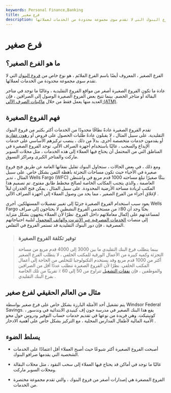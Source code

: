```yaml
---
keywords: Personal Finance,Banking
title: فرع صغير
description: الفرع الصغير ، المعروف أيضًا باسم الفرع الملائم ، هو نوع خاص من فروع البنوك التي لا تقدم سوى مجموعة محدودة من الخدمات لعملائها.
---
```


# فرع صغير
## ما هو الفرع الصغير؟

الفرع الصغير ، المعروف أيضًا باسم الفرع الملائم ، هو نوع خاص من [فروع البنوك](/branch-banking) التي لا تقدم سوى مجموعة محدودة من الخدمات لعملائها.

عادة ما تكون الفروع الصغيرة أصغر من مواقع الفروع التقليدية ، وغالبًا ما توجد في متاجر البقالة أو متاجر الخصم. بينما تتيح بعض الفروع الصغيرة الوصول إلى الصرافين ، فإن العديد منها يعمل فقط من خلال [ماكينات الصرف الآلي (ATM)](/atm).

## فهم الفروع الصغيرة

تقدم الفروع الصغيرة عادةً نطاقًا محدودًا من الخدمات أكثر بكثير من فروع البنوك التقليدية. على سبيل المثال ، لا يقبلون عادةً طلبات الحصول على قروض أو [رهون عقارية](/mortgage) أو يقدمون خدمات متخصصة أخرى. بدلاً من ذلك ، ينصب تركيزهم الأساسي على خدمات الإيداع والسحب ، غالبًا باستخدام أجهزة الصراف الآلي. توجد الفروع الصغيرة في المناطق التي من المحتمل أن يحتاج فيها العملاء إلى هذه الخدمات ، مثل محلات السوبر ماركت والمتاجر الكبرى ومراكز التسوق.

ومع ذلك ، في بعض الحالات ، ستحاول البنوك تقليل نفقاتها العامة عن طريق فتح فروع صغيرة في الأحياء حيث تكون مساحات التجزئة باهظة الثمن بشكل خاص. على سبيل المثال ، تدير Wells Fargo (WFC) بنكًا صغيرًا تبلغ مساحته 1000 قدم مربع في واشنطن العاصمة ، والذي يتجنب المكاتب الخاصة لصالح مخطط طابق مفتوح. تم تصميم هذا المكتب لزيادة مساحة الأرضية المحدودة. على سبيل المثال ، يمكن فتح الجدران ليلاً لإغلاق أجزاء من الفرع الصغير ، مما يحد من وصول العملاء إلى أجهزة الصراف الآلي .

يعود سبب استخدام الفروع الصغيرة جزئيًا إلى تغيير تفضيلات المستهلكين. أجرى Wells Fargo بحثًا وجد أن 80٪ من مستخدمي الفروع النشطين لا يحتاجون إلى صراف لمساعدتهم على إكمال معاملاتهم داخل الفروع. نظرًا لأن العملاء يتجهون بشكل متزايد إلى منصات [الخدمات المصرفية عبر الإنترنت والهاتف المحمول](/mobile-banking) لتلبية احتياجاتهم المصرفية ، فإن دور البنوك التقليدية قد تستمر الفروع في التقلص.

> ### توفير تكلفة الفروع الصغيرة

> بينما يتطلب فرع البنك التقليدي ما بين 3000 إلى 4000 قدم مربع من مساحة التجزئة وكمية كبيرة من الأعمال الورقية للمكتب الخلفي ، لا يتطلب الفرع الصغير أكثر من 1000 قدم مربع وقد يستخدم التكنولوجيا للتخلص من الحاجة إلى أعمال المكتب الخلفي. نظرًا لأن الفروع الصغيرة تتطلب عددًا أقل من الصرافين والموظفين ، فإن [نفقات التشغيل](/operating_expense) تتراوح من 50 إلى 60 ٪ تقريبًا من تلك الخاصة بفرع البنك التقليدي .

>

## مثال من العالم الحقيقي لفرع صغير

يتم تشغيل أحد الأمثلة البارزة بشكل خاص على فرع صغير بواسطة Windsor Federal Savings. يقع هذا البنك الصغير في مدرسة جون إف كينيدي الابتدائية في وندسور ، كونيتيكت. وهي فريدة من نوعها في تقديم خدمات حساب التوفير ودروس حول محو الأمية المالية لأطفال المدارس المحلية ، مع التركيز بشكل خاص على أهمية الادخار .

## يسلط الضوء

- أصبحت الفروع الصغيرة أكثر شيوعًا حيث أصبح العملاء أقل اعتمادًا على الخدمات الشخصية التي يقدمها صرافو البنوك.

- غالبًا ما توجد في أماكن قد يحتاج فيها العملاء إلى سحب النقود ، مثل محلات البقالة ومحلات السوبر ماركت.

- الفروع المصغرة هي إصدارات أصغر من فروع البنوك ، والتي تقدم مجموعة مختصرة من الخدمات.

